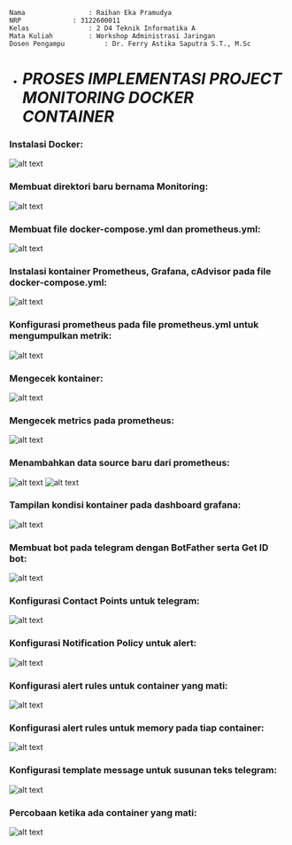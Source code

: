     Nama		        : Raihan Eka Pramudya
    NRP		        : 3122600011
    Kelas		        : 2 D4 Teknik Informatika A
    Mata Kuliah	        : Workshop Administrasi Jaringan
    Dosen Pengampu	        : Dr. Ferry Astika Saputra S.T., M.Sc
    

- # _PROSES IMPLEMENTASI PROJECT MONITORING DOCKER CONTAINER_

### Instalasi Docker:
![alt text](assets/01.%20install%20docker.png)
### Membuat direktori baru bernama Monitoring:
![alt text](assets/03.%20buat%20direktori%20Monitoring.png)
### Membuat file docker-compose.yml dan prometheus.yml:
![alt text](assets/02.%20buat%20direktori%20untuk%20file%20monitoring.png)
### Instalasi kontainer Prometheus, Grafana, cAdvisor pada file docker-compose.yml:
![alt text](assets/04.%20isi%20docker-compose%20.%20yml.png)
### Konfigurasi prometheus pada file prometheus.yml untuk mengumpulkan metrik:
![alt text](assets/05.%20isi%20prometheus%20.%20yml.png)
### Mengecek kontainer:
![alt text](assets/06.%20cek%20kontainer%20berjalan.png)
### Mengecek metrics pada prometheus:
![alt text](assets/07.%20cek%20metrics%20di%20port%20prometheus.png)
### Menambahkan data source baru dari prometheus:
![alt text](assets/08.%20menambah%20datasource%20prometheus%20ke%20grafana.png)
![alt text](assets/09.%20import%20templat%20dashboard%20monitoring.png)
### Tampilan kondisi kontainer pada dashboard grafana:
![alt text](assets/10.%20tampilan%20dashboard.png)
### Membuat bot pada telegram dengan BotFather serta Get ID bot:
![alt text](assets/image.png)
### Konfigurasi Contact Points untuk telegram:
![alt text](assets/image-1.png)
### Konfigurasi Notification Policy untuk alert:
![alt text](assets/image-2.png)
### Konfigurasi alert rules untuk container yang mati:
![alt text](assets/image-3.png)
### Konfigurasi alert rules untuk memory pada tiap container:
![alt text](assets/image-4.png)
### Konfigurasi template message untuk susunan teks telegram:
![alt text](assets/image-5.png)
### Percobaan ketika ada container yang mati:
![alt text](assets/image-6.png)
